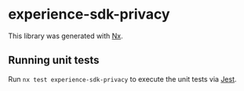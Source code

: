 # experience-sdk-privacy

This library was generated with [Nx](https://nx.dev).

## Running unit tests

Run `nx test experience-sdk-privacy` to execute the unit tests via [Jest](https://jestjs.io).

